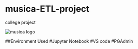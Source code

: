 # musica-ETL-project
college project

![musica logo](https://github.com/yashmoyal01/musica-ETL-project/assets/133185039/23114cf7-75c2-48a1-bf88-ac0236da34be)


##Environment Used
#Jupyter Notebook
#VS code
#PGAdmin

